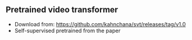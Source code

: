 ## Pretrained video transformer
- Download from: https://github.com/kahnchana/svt/releases/tag/v1.0
- Self-supervised pretrained from the paper
